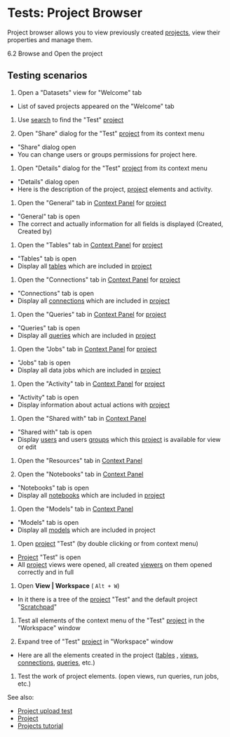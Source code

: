 <!-- TITLE: Tests: Project Browser -->
<!-- SUBTITLE: -->

# Tests: Project Browser

Project browser allows you to view previously created [projects](project.md), view their properties and manage them.

6.2 Browse and Open the project

## Testing scenarios

1. Open a "Datasets" view for "Welcome" tab

* List of saved projects appeared on the "Welcome" tab

1. Use [search](../datagrok//navigation/smart-search.md) to find the "Test" [project](project.md)

1. Open "Share" dialog for the "Test" [project](project.md) from its context menu

* "Share" dialog open
* You can change users or groups permissions for project here.

1. Open "Details" dialog for the "Test" [project](project.md) from its context menu

* "Details" dialog open
* Here is the description of the project, [project](project.md) elements and activity.

1. Open the "General" tab in [Context Panel](../datagrok/navigation.md#context-panel)
   for [project](project.md)

* "General" tab is open
* The correct and actually information for all fields is displayed (Created, Created by)

1. Open the "Tables" tab in [Context Panel](../datagrok/navigation.md#context-panel)
   for [project](project.md)

* "Tables" tab is open
* Display all [tables](table.md) which are included in [project](project.md)

1. Open the "Connections" tab in [Context Panel](../datagrok/navigation.md#context-panel)
   for [project](project.md)

* "Connections" tab is open
* Display all [connections](../access/access.md#data-connection) which are included in [project](project.md)

1. Open the "Queries" tab in [Context Panel](../datagrok/navigation.md#context-panel)
   for [project](project.md)

* "Queries" tab is open
* Display all [queries](../access/access.md#data-query) which are included in [project](project.md)

1. Open the "Jobs" tab in [Context Panel](../datagrok/navigation.md#context-panel)
   for [project](project.md)

* "Jobs" tab is open
* Display all data jobs which are included in [project](project.md)

1. Open the "Activity" tab in [Context Panel](../datagrok/navigation.md#context-panel)
   for [project](project.md)

* "Activity" tab is open
* Display information about actual actions with [project](project.md)

1. Open the "Shared with" tab in [Context Panel](../datagrok/navigation.md#context-panel)

* "Shared with" tab is open
* Display [users](../govern/user.md) and users [groups](../govern/group.md) which this [project](project.md) is
  available for view or edit

1. Open the "Resources" tab in [Context Panel](../datagrok/navigation.md#context-panel)

1. Open the "Notebooks" tab in [Context Panel](../datagrok/navigation.md#context-panel)

* "Notebooks" tab is open
* Display all [notebooks](../compute/jupyter-notebook.md) which are included in [project](project.md)

1. Open the "Models" tab in [Context Panel](../datagrok/navigation.md#context-panel)

* "Models" tab is open
* Display all [models](../learn/predictive-modeling.md) which are included in project

1. Open [project](project.md) "Test" (by double clicking or from context menu)

* [Project](project.md) "Test" is open
* All [project](project.md) views were opened, all created [viewers](../visualize/viewers/viewers.md) on them opened correctly
  and in full

1. Open **View | Workspace**  ( ``` Alt + W ```)

* In it there is a tree of the [project](project.md) "Test" and the default project "[Scratchpad](../datagrok/navigation/scratchpad.md)"

1. Test all elements of the context menu of the "Test" [project](project.md) in the  "Workspace"
   window

1. Expand tree of "Test" [project](project.md) in "Workspace" window

* Here are all the elements created in the project ([tables](table.md)
  , [views](../visualize/view-layout.md),
  [connections](../access/access.md#data-connection), [queries](../access/access.md#data-query), etc.)

1. Test the work of project elements. (open views, run queries, run jobs, etc.)

See also:

* [Project upload test](upload-project-test.md)
* [Project](project.md)
* [Projects tutorial](../_internal/tutorials/projects.md)
